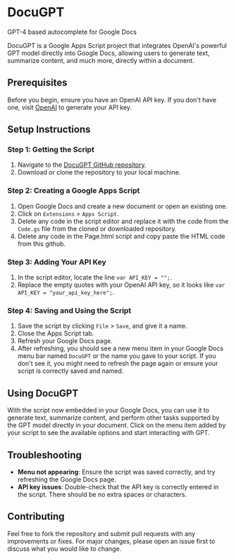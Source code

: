 # DocuGPT
GPT-4 based autocomplete for Google Docs

DocuGPT is a Google Apps Script project that integrates OpenAI's powerful GPT model directly into Google Docs, allowing users to generate text, summarize content, and much more, directly within a document.

## Prerequisites

Before you begin, ensure you have an OpenAI API key. If you don't have one, visit [OpenAI](https://openai.com/) to generate your API key.

## Setup Instructions

### Step 1: Getting the Script

1. Navigate to the [DocuGPT GitHub repository](https://github.com/PNatarajan123/DocuGPT).
2. Download or clone the repository to your local machine.

### Step 2: Creating a Google Apps Script

1. Open Google Docs and create a new document or open an existing one.
2. Click on `Extensions` > `Apps Script`.
3. Delete any code in the script editor and replace it with the code from the `Code.gs` file from the cloned or downloaded repository.
4. Delete any code in the Page.html script and copy paste the HTML code from this github.

### Step 3: Adding Your API Key

1. In the script editor, locate the line `var API_KEY = "";`.
2. Replace the empty quotes with your OpenAI API key, so it looks like `var API_KEY = "your_api_key_here";`.

### Step 4: Saving and Using the Script

1. Save the script by clicking `File` > `Save`, and give it a name.
2. Close the Apps Script tab.
3. Refresh your Google Docs page.
4. After refreshing, you should see a new menu item in your Google Docs menu bar named `DocuGPT` or the name you gave to your script. If you don't see it, you might need to refresh the page again or ensure your script is correctly saved and named.

## Using DocuGPT

With the script now embedded in your Google Docs, you can use it to generate text, summarize content, and perform other tasks supported by the GPT model directly in your document. Click on the menu item added by your script to see the available options and start interacting with GPT.

## Troubleshooting

- **Menu not appearing**: Ensure the script was saved correctly, and try refreshing the Google Docs page.
- **API key issues**: Double-check that the API key is correctly entered in the script. There should be no extra spaces or characters.

## Contributing

Feel free to fork the repository and submit pull requests with any improvements or fixes. For major changes, please open an issue first to discuss what you would like to change.
